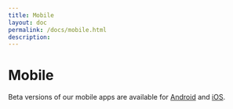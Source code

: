 ```yaml
---
title: Mobile
layout: doc
permalink: /docs/mobile.html
description:
---
```


# Mobile

Beta versions of our mobile apps are available for <a href="https://play.google.com/store/apps/details?id=io.getpolarized.polar" target="_blank">Android</a>
 and <a href="https://apps.apple.com/us/app/polar-the-learning-app/id1572700966" target="_blank">iOS</a>.
